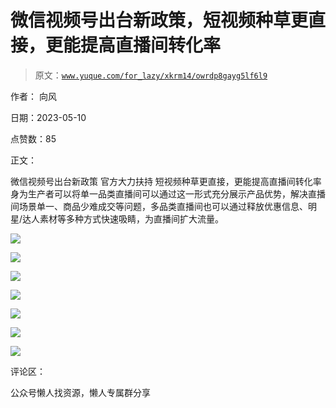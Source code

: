 # 微信视频号出台新政策，短视频种草更直接，更能提高直播间转化率

> 原文：[`www.yuque.com/for_lazy/xkrm14/owrdp8gayg5lf6l9`](https://www.yuque.com/for_lazy/xkrm14/owrdp8gayg5lf6l9)



作者： 向风



日期：2023-05-10



点赞数：85



正文：



微信视频号出台新政策 官方大力扶持 短视频种草更直接，更能提高直播间转化率 身为生产者可以将单一品类直播间可以通过这一形式充分展示产品优势，解决直播间场景单一、商品少难成交等问题，多品类直播间也可以通过释放优惠信息、明星/达人素材等多种方式快速吸睛，为直播间扩大流量。



![](img/ffbe387b6b162244981b64927de98f57.png)



![](img/e45f525347e6f69db5856020f340e84a.png)



![](img/7d097e8b1db4f665b1ec6610a8fc6dcb.png)



![](img/1fc2b6672a62d66c6e1821750707c583.png)



![](img/d9e4064e64cac2f8a89c506d38993a6f.png)



![](img/2af1677091b4a5ed1146d764c8a5a7af.png)



![](img/80ea695a67939041cfab9cadf1d99676.png)



评论区：



公众号懒人找资源，懒人专属群分享

